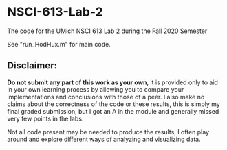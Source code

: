 # NSCI-613-Lab-2
The code for the UMich NSCI 613 Lab 2 during the Fall 2020 Semester

See "run_HodHux.m" for main code.


## Disclaimer:
**Do not submit any part of this work as your own**, it is provided only to aid in your own learning process by allowing you to compare your implementations and conclusions with those of a peer. I also make no claims about the correctness of the code or these results, this is simply my final graded submission, but I got an A in the module and generally missed very few points in the labs.

Not all code present may be needed to produce the results, I often play around and explore different ways of analyzing and visualizing data.
